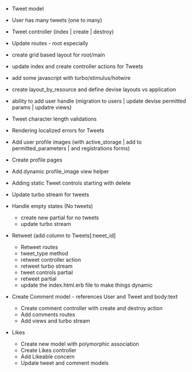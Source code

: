 - Tweet model
- User has many tweets (one to many)
- Tweet controller (index | create | destroy)
- Update routes - root especially
- create grid based layout for root/main
- update index and create controller actions for Tweets
- add some javascript with turbo/stimulus/hotwire
- create layout_by_resource and define devise layouts vs application
- ability to add user handle (migration to users | update devise permitted params | updatre views)
- Tweet character length validations
- Rendering localized errors for Tweets
- Add user profile images (with active_storage | add to permitted_parameters | and registrations forms)

- Create profile pages
- Add dynamic profile_image view helper
- Adding static Tweet controls starting with delete
- Update turbo stream for tweets
- Handle empty states (No tweets)
  - create new partial for no tweets
  - update turbo stream 
- Retweet (add column to Tweets[:tweet_id]
  - Retweet routes
  - tweet_type method
  - retweet controller action
  - retweet turbo stream
  - tweet controls partial
  - retweet partial
  - update the index.html.erb file to make things dynamic
- Create Comment model - references User and Tweet and body:text
  - Create comment controller with create and destroy action
  - Add comments routes
  - Add views and turbo stream
- Likes
  - Create new model with polymorphic association
  - Create Likes controller
  - Add Likeable concern
  - Update tweet and comment models